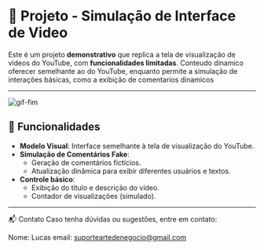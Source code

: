 # 🎥 Projeto - Simulação de Interface de Video

Este é um projeto **demonstrativo** que replica a tela de visualização de vídeos do YouTube, com **funcionalidades limitadas**. Conteudo dinamico oferecer semelhante ao do YouTube, enquanto permite a simulação de interações básicas, como a exibição de comentarios dinamicos

---
![gif-fim](https://github.com/user-attachments/assets/90b9c99b-0e8b-4695-9f38-87a576c4b5fa)


## 🚀 Funcionalidades

- **Modelo Visual**: Interface semelhante à tela de visualização do YouTube.
- **Simulação de Comentários Fake**:
  - Geração de comentários fictícios.
  - Atualização dinâmica para exibir diferentes usuários e textos.
- **Controle básico**:
  - Exibição do título e descrição do vídeo.
  - Contador de visualizações (simulado).

---
📬 Contato
Caso tenha dúvidas ou sugestões, entre em contato:

Nome: Lucas
email: suporteartedenegocio@gmail.com
